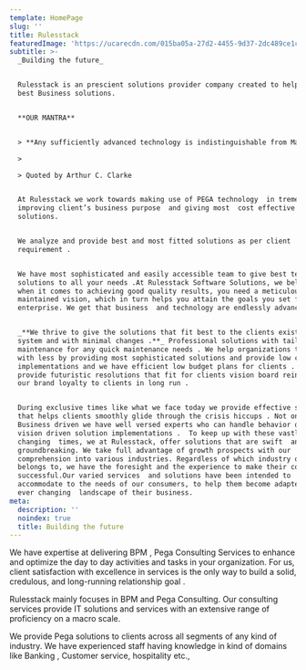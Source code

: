 ```yaml
---
template: HomePage
slug: ''
title: Rulesstack
featuredImage: 'https://ucarecdn.com/015ba05a-27d2-4455-9d37-2dc489ce1c80/'
subtitle: >-
  _Building the future_


  Rulesstack is an prescient solutions provider company created to help provide
  best Business solutions.


  **OUR MANTRA** 


  > **Any sufficiently advanced technology is indistinguishable from Magic**

  >

  > Quoted by Arthur C. Clarke


  At Rulesstack we work towards making use of PEGA technology  in tremendously
  improving client’s business purpose  and giving most  cost effective
  solutions.


  We analyze and provide best and most fitted solutions as per client
  requirement . 


  We have most sophisticated and easily accessible team to give best technical
  solutions to all your needs .At Rulesstack Software Solutions, we believe that
  when it comes to achieving good quality results, you need a meticulously
  maintained vision, which in turn helps you attain the goals you set for your
  enterprise. We get that business  and technology are endlessly advancing.


  _**We thrive to give the solutions that fit best to the clients existing
  system and with minimal changes .**_ Professional solutions with tailored
  maintenance for any quick maintenance needs . We help organizations to do more
  with less by providing most sophisticated solutions and provide low cost
  implementations and we have efficient low budget plans for clients . We
  provide futuristic resolutions that fit for clients vision board reinforcing
  our brand loyalty to clients in long run .


  During exclusive times like what we face today we provide effective solutions
  that helps clients smoothly glide through the crisis hiccups . Not only
  Business driven we have well versed experts who can handle behavior driven and
  vision driven solution implementations .  To keep up with these vastly
  changing  times, we at Rulesstack, offer solutions that are swift  and
  groundbreaking. We take full advantage of growth prospects with our
  comprehension into various industries. Regardless of which industry our client
  belongs to, we have the foresight and the experience to make their conversion
  successful.Our varied services  and solutions have been intended to
  accommodate to the needs of our consumers, to help them become adapted to the
  ever changing  landscape of their business.
meta:
  description: ''
  noindex: true
  title: Building the future
---
```



We have  expertise at delivering BPM , Pega Consulting Services to enhance and optimize the day to day activities and tasks  in your organization. For us, client satisfaction with excellence in services is the only way to build a solid, credulous, and long-running relationship goal . 

Rulesstack mainly focuses in BPM and Pega Consulting. Our consulting services  provide IT solutions and services with an extensive range of proficiency on a macro scale. 

We provide Pega solutions to clients across all segments of any kind of industry. We have experienced staff having knowledge in kind of domains like Banking , Customer service, hospitality etc.,

